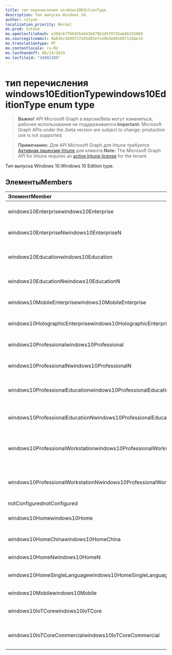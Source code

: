 ```yaml
---
title: тип перечисления windows10EditionType
description: Тип выпуска Windows 10.
author: rolyon
localization_priority: Normal
ms.prod: Intune
ms.openlocfilehash: e304cb77694554443b879b145f9735ab6b315069
ms.sourcegitcommit: 0a62bc5849f27a55d83efce9b3eb01b9711bbe1d
ms.translationtype: MT
ms.contentlocale: ru-RU
ms.lasthandoff: 06/14/2019
ms.locfileid: "34982289"
---
```

# <a name="windows10editiontype-enum-type"></a><span data-ttu-id="6f259-103">тип перечисления windows10EditionType</span><span class="sxs-lookup"><span data-stu-id="6f259-103">windows10EditionType enum type</span></span>

> <span data-ttu-id="6f259-104">**Важно!** API Microsoft Graph в версии/Beta могут изменяться; рабочее использование не поддерживается.</span><span class="sxs-lookup"><span data-stu-id="6f259-104">**Important:** Microsoft Graph APIs under the /beta version are subject to change; production use is not supported.</span></span>

> <span data-ttu-id="6f259-105">**Примечание:** Для API Microsoft Graph для Intune требуется [Активная лицензия Intune](https://go.microsoft.com/fwlink/?linkid=839381) для клиента.</span><span class="sxs-lookup"><span data-stu-id="6f259-105">**Note:** The Microsoft Graph API for Intune requires an [active Intune license](https://go.microsoft.com/fwlink/?linkid=839381) for the tenant.</span></span>

<span data-ttu-id="6f259-106">Тип выпуска Windows 10.</span><span class="sxs-lookup"><span data-stu-id="6f259-106">Windows 10 Edition type.</span></span>

## <a name="members"></a><span data-ttu-id="6f259-107">Элементы</span><span class="sxs-lookup"><span data-stu-id="6f259-107">Members</span></span>
|<span data-ttu-id="6f259-108">Элемент</span><span class="sxs-lookup"><span data-stu-id="6f259-108">Member</span></span>|<span data-ttu-id="6f259-109">Значение</span><span class="sxs-lookup"><span data-stu-id="6f259-109">Value</span></span>|<span data-ttu-id="6f259-110">Описание</span><span class="sxs-lookup"><span data-stu-id="6f259-110">Description</span></span>|
|:---|:---|:---|
|<span data-ttu-id="6f259-111">windows10Enterprise</span><span class="sxs-lookup"><span data-stu-id="6f259-111">windows10Enterprise</span></span>|<span data-ttu-id="6f259-112">нуль</span><span class="sxs-lookup"><span data-stu-id="6f259-112">0</span></span>|<span data-ttu-id="6f259-113">Windows 10 Корпоративная</span><span class="sxs-lookup"><span data-stu-id="6f259-113">Windows 10 Enterprise</span></span>|
|<span data-ttu-id="6f259-114">windows10EnterpriseN</span><span class="sxs-lookup"><span data-stu-id="6f259-114">windows10EnterpriseN</span></span>|<span data-ttu-id="6f259-115">1,1</span><span class="sxs-lookup"><span data-stu-id="6f259-115">1</span></span>|<span data-ttu-id="6f259-116">Windows 10 Ентерприсен</span><span class="sxs-lookup"><span data-stu-id="6f259-116">Windows 10 EnterpriseN</span></span>|
|<span data-ttu-id="6f259-117">windows10Education</span><span class="sxs-lookup"><span data-stu-id="6f259-117">windows10Education</span></span>|<span data-ttu-id="6f259-118">2</span><span class="sxs-lookup"><span data-stu-id="6f259-118">2</span></span>|<span data-ttu-id="6f259-119">Windows 10 для образовательных учреждений</span><span class="sxs-lookup"><span data-stu-id="6f259-119">Windows 10 Education</span></span>|
|<span data-ttu-id="6f259-120">windows10EducationN</span><span class="sxs-lookup"><span data-stu-id="6f259-120">windows10EducationN</span></span>|<span data-ttu-id="6f259-121">4</span><span class="sxs-lookup"><span data-stu-id="6f259-121">3</span></span>|<span data-ttu-id="6f259-122">Windows 10 Едукатионн</span><span class="sxs-lookup"><span data-stu-id="6f259-122">Windows 10 EducationN</span></span>|
|<span data-ttu-id="6f259-123">windows10MobileEnterprise</span><span class="sxs-lookup"><span data-stu-id="6f259-123">windows10MobileEnterprise</span></span>|<span data-ttu-id="6f259-124">SP4</span><span class="sxs-lookup"><span data-stu-id="6f259-124">4</span></span>|<span data-ttu-id="6f259-125">Windows 10 Mobile корпоративный</span><span class="sxs-lookup"><span data-stu-id="6f259-125">Windows 10 Mobile Enterprise</span></span>|
|<span data-ttu-id="6f259-126">windows10HolographicEnterprise</span><span class="sxs-lookup"><span data-stu-id="6f259-126">windows10HolographicEnterprise</span></span>|<span data-ttu-id="6f259-127">17:00</span><span class="sxs-lookup"><span data-stu-id="6f259-127">5</span></span>|<span data-ttu-id="6f259-128">Windows 10 holographic Корпоративная</span><span class="sxs-lookup"><span data-stu-id="6f259-128">Windows 10 Holographic Enterprise</span></span>|
|<span data-ttu-id="6f259-129">windows10Professional</span><span class="sxs-lookup"><span data-stu-id="6f259-129">windows10Professional</span></span>|<span data-ttu-id="6f259-130">6 </span><span class="sxs-lookup"><span data-stu-id="6f259-130">6</span></span>|<span data-ttu-id="6f259-131">Windows 10 профессиональная</span><span class="sxs-lookup"><span data-stu-id="6f259-131">Windows 10 Professional</span></span>|
|<span data-ttu-id="6f259-132">windows10ProfessionalN</span><span class="sxs-lookup"><span data-stu-id="6f259-132">windows10ProfessionalN</span></span>|<span data-ttu-id="6f259-133">7 </span><span class="sxs-lookup"><span data-stu-id="6f259-133">7</span></span>|<span data-ttu-id="6f259-134">Windows 10 Профессионалн</span><span class="sxs-lookup"><span data-stu-id="6f259-134">Windows 10 ProfessionalN</span></span>|
|<span data-ttu-id="6f259-135">windows10ProfessionalEducation</span><span class="sxs-lookup"><span data-stu-id="6f259-135">windows10ProfessionalEducation</span></span>|<span data-ttu-id="6f259-136">8 </span><span class="sxs-lookup"><span data-stu-id="6f259-136">8</span></span>|<span data-ttu-id="6f259-137">Windows 10 профессиональная образование</span><span class="sxs-lookup"><span data-stu-id="6f259-137">Windows 10 Professional Education</span></span>|
|<span data-ttu-id="6f259-138">windows10ProfessionalEducationN</span><span class="sxs-lookup"><span data-stu-id="6f259-138">windows10ProfessionalEducationN</span></span>|<span data-ttu-id="6f259-139">9 </span><span class="sxs-lookup"><span data-stu-id="6f259-139">9</span></span>|<span data-ttu-id="6f259-140">Windows 10 профессиональная Едукатионн</span><span class="sxs-lookup"><span data-stu-id="6f259-140">Windows 10 Professional EducationN</span></span>|
|<span data-ttu-id="6f259-141">windows10ProfessionalWorkstation</span><span class="sxs-lookup"><span data-stu-id="6f259-141">windows10ProfessionalWorkstation</span></span>|<span data-ttu-id="6f259-142">10 </span><span class="sxs-lookup"><span data-stu-id="6f259-142">10</span></span>|<span data-ttu-id="6f259-143">Windows 10 профессиональная для рабочих станций</span><span class="sxs-lookup"><span data-stu-id="6f259-143">Windows 10 Professional for Workstations</span></span>|
|<span data-ttu-id="6f259-144">windows10ProfessionalWorkstationN</span><span class="sxs-lookup"><span data-stu-id="6f259-144">windows10ProfessionalWorkstationN</span></span>|<span data-ttu-id="6f259-145">-11:00</span><span class="sxs-lookup"><span data-stu-id="6f259-145">11</span></span>|<span data-ttu-id="6f259-146">Windows 10 профессиональная для рабочих станций N</span><span class="sxs-lookup"><span data-stu-id="6f259-146">Windows 10 Professional for Workstations N</span></span>|
|<span data-ttu-id="6f259-147">notConfigured</span><span class="sxs-lookup"><span data-stu-id="6f259-147">notConfigured</span></span>|<span data-ttu-id="6f259-148">12</span><span class="sxs-lookup"><span data-stu-id="6f259-148">12</span></span>|<span data-ttu-id="6f259-149">NotConfigured</span><span class="sxs-lookup"><span data-stu-id="6f259-149">NotConfigured</span></span>|
|<span data-ttu-id="6f259-150">windows10Home</span><span class="sxs-lookup"><span data-stu-id="6f259-150">windows10Home</span></span>|<span data-ttu-id="6f259-151">13</span><span class="sxs-lookup"><span data-stu-id="6f259-151">13</span></span>|<span data-ttu-id="6f259-152">Windows 10 Домашняя</span><span class="sxs-lookup"><span data-stu-id="6f259-152">Windows 10 Home</span></span>|
|<span data-ttu-id="6f259-153">windows10HomeChina</span><span class="sxs-lookup"><span data-stu-id="6f259-153">windows10HomeChina</span></span>|<span data-ttu-id="6f259-154">14</span><span class="sxs-lookup"><span data-stu-id="6f259-154">14</span></span>|<span data-ttu-id="6f259-155">Windows 10 домашняя (Китай)</span><span class="sxs-lookup"><span data-stu-id="6f259-155">Windows 10 Home China</span></span>|
|<span data-ttu-id="6f259-156">windows10HomeN</span><span class="sxs-lookup"><span data-stu-id="6f259-156">windows10HomeN</span></span>|<span data-ttu-id="6f259-157">означает</span><span class="sxs-lookup"><span data-stu-id="6f259-157">15</span></span>|<span data-ttu-id="6f259-158">Windows 10 Домашняя N</span><span class="sxs-lookup"><span data-stu-id="6f259-158">Windows 10 Home N</span></span>|
|<span data-ttu-id="6f259-159">windows10HomeSingleLanguage</span><span class="sxs-lookup"><span data-stu-id="6f259-159">windows10HomeSingleLanguage</span></span>|<span data-ttu-id="6f259-160">столбцов</span><span class="sxs-lookup"><span data-stu-id="6f259-160">16</span></span>|<span data-ttu-id="6f259-161">Windows 10 Домашняя, для одного языка</span><span class="sxs-lookup"><span data-stu-id="6f259-161">Windows 10 Home Single Language</span></span>|
|<span data-ttu-id="6f259-162">windows10Mobile</span><span class="sxs-lookup"><span data-stu-id="6f259-162">windows10Mobile</span></span>|<span data-ttu-id="6f259-163">17</span><span class="sxs-lookup"><span data-stu-id="6f259-163">17</span></span>|<span data-ttu-id="6f259-164">Windows 10 Mobile</span><span class="sxs-lookup"><span data-stu-id="6f259-164">Windows 10 Mobile</span></span>|
|<span data-ttu-id="6f259-165">windows10IoTCore</span><span class="sxs-lookup"><span data-stu-id="6f259-165">windows10IoTCore</span></span>|<span data-ttu-id="6f259-166">0,18</span><span class="sxs-lookup"><span data-stu-id="6f259-166">18</span></span>|<span data-ttu-id="6f259-167">Windows 10 IoT базовая</span><span class="sxs-lookup"><span data-stu-id="6f259-167">Windows 10 IoT Core</span></span>|
|<span data-ttu-id="6f259-168">windows10IoTCoreCommercial</span><span class="sxs-lookup"><span data-stu-id="6f259-168">windows10IoTCoreCommercial</span></span>|<span data-ttu-id="6f259-169">19</span><span class="sxs-lookup"><span data-stu-id="6f259-169">19</span></span>|<span data-ttu-id="6f259-170">Windows 10 IoT базовая коммерческая версия</span><span class="sxs-lookup"><span data-stu-id="6f259-170">Windows 10 IoT Core Commercial</span></span>|






